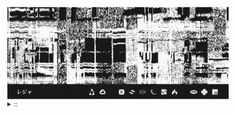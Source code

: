 <img src="./banner.png">
<details><summary> :: </summary>
<!--START_SECTION:waka-->

```
From: 09 August 2024 - To: 12 December 2024

Total Time: 798 hrs 46 mins

Python                     238 hrs 14 mins ///////------------------   27.90 %
PHP                        156 hrs 51 mins /////--------------------   18.37 %
Text                       57 hrs 34 mins  //-----------------------   06.74 %
Other                      55 hrs 4 mins   //-----------------------   06.45 %
```

<!--END_SECTION:waka-->
</details>
